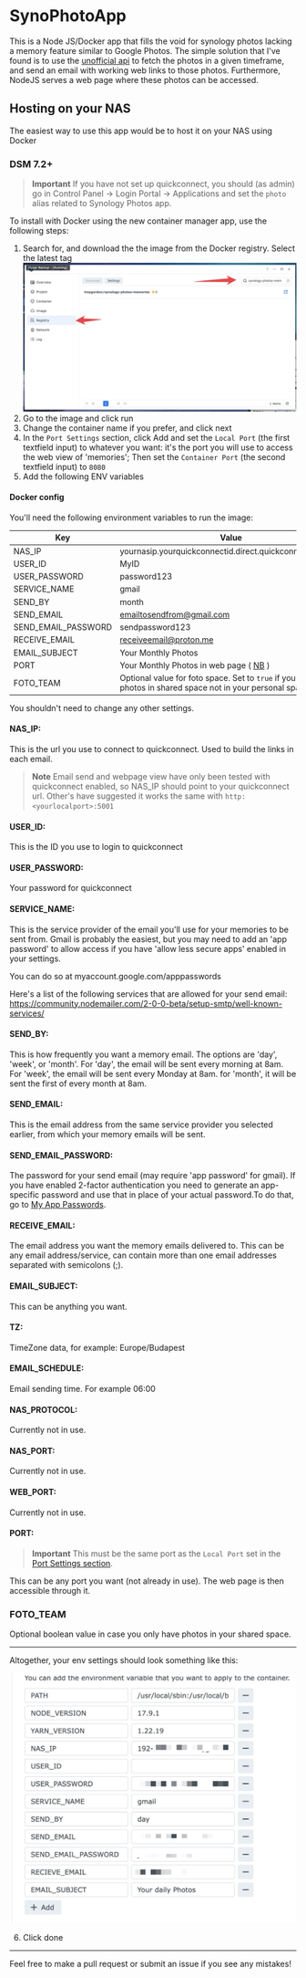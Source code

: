 # SynoPhotoApp

This is a Node JS/Docker app that fills the void for synology photos lacking a memory feature similar to Google Photos. The simple solution that I've found is to use the [unofficial api](https://github.com/zeichensatz/SynologyPhotosAPI) to fetch the photos in a given timeframe, and send an email with working web links to those photos. Furthermore, NodeJS serves a web page where these photos can be accessed.

## Hosting on your NAS

The easiest way to use this app would be to host it on your NAS using Docker

### DSM 7.2+

> **Important**
> If you have not set up quickconnect, you should (as admin) go in Control Panel -> Login Portal -> Applications and set the `photo` alias related to Synology Photos app.

To install with Docker using the new container manager app, use the following steps:

1. Search for, and download the the image from the Docker registry. Select the latest tag
   ![Download the image from the docker registry](./images/step1.jpeg)
2. Go to the image and click run
3. Change the container name if you prefer, and click next
4. In the `Port Settings` section, click Add and set the `Local Port` (the first textfield input) to whatever you want: it's the port you will use to access the web view of 'memories'; Then set the `Container Port` (the second textfield input) to `8080`
5. Add the following ENV variables

#### Docker config

You'll need the following environment variables to run the image:

| Key                 | Value                                                    | Optional |
| ------------------- | -------------------------------------------------------- | -------- |
| NAS_IP              | yournasip.yourquickconnectid.direct.quickconnect.to:5001 | No       |
| USER_ID             | MyID                                                     | No       |
| USER_PASSWORD       | password123                                              | No       |
| SERVICE_NAME        | gmail                                                    | No       |
| SEND_BY             | month                                                    | No       |
| SEND_EMAIL          | emailtosendfrom@gmail.com                                | No       |
| SEND_EMAIL_PASSWORD | sendpassword123                                          | No       |
| RECEIVE_EMAIL       | receiveemail@proton.me                                   | No       |
| EMAIL_SUBJECT       | Your Monthly Photos                                      | Yes       |
| PORT                | Your Monthly Photos in web page ( [NB](#port) )          | No       |
| FOTO_TEAM           | Optional value for foto space. Set to `true` if  you only have photos in shared space not in your personal space        | Yes      |


You shouldn't need to change any other settings.

#### NAS_IP:

This is the url you use to connect to quickconnect. Used to build the links in each email.

> **Note**
> Email send and webpage view have only been tested with quickconnect enabled, so NAS_IP should point to your quickconnect url. Other's have suggested it works the same with `http:<yourlocalport>:5001`

#### USER_ID:

This is the ID you use to login to quickconnect

#### USER_PASSWORD:

Your password for quickconnect

#### SERVICE_NAME:

This is the service provider of the email you'll use for your memories to be sent from. Gmail is probably the easiest, but you may need to add an 'app password' to allow access if you have 'allow less secure apps' enabled in your settings.

You can do so at myaccount.google.com/apppasswords

Here's a list of the following services that are allowed for your send email: https://community.nodemailer.com/2-0-0-beta/setup-smtp/well-known-services/

#### SEND_BY:

This is how frequently you want a memory email. The options are 'day', 'week', or 'month'. For 'day', the email will be sent every morning at 8am. For 'week', the email will be sent every Monday at 8am. for 'month', it will be sent the first of every month at 8am.

#### SEND_EMAIL:

This is the email address from the same service provider you selected earlier, from which your memory emails will be sent.

#### SEND_EMAIL_PASSWORD:

The password for your send email (may require 'app password' for gmail). If you have enabled 2-factor authentication you need to generate an app-specific password and use that in place of your actual password.To do that, go to [My App Passwords](https://myaccount.google.com/apppasswords).

#### RECEIVE_EMAIL:

The email address you want the memory emails delivered to. This can be any email address/service, can contain more than one email addresses separated with semicolons (;).

#### EMAIL_SUBJECT:

This can be anything you want.

#### TZ:

TimeZone data, for example: Europe/Budapest

#### EMAIL_SCHEDULE:

Email sending time. For example 06:00

#### NAS_PROTOCOL:

Currently not in use.

#### NAS_PORT:

Currently not in use.

#### WEB_PORT:

Currently not in use.

#### PORT:

> **Important**
> This must be the same port as the `Local Port` set in the [Port Settings section](#dsm-72).

This can be any port you want (not already in use). The web page is then accessible through it.

### FOTO_TEAM
Optional boolean value in case you only have photos in your shared space. 

---

Altogether, your env settings should look something like this:

![ENV settings](./images/env.jpeg)

6. Click done

---

Feel free to make a pull request or submit an issue if you see any mistakes!

